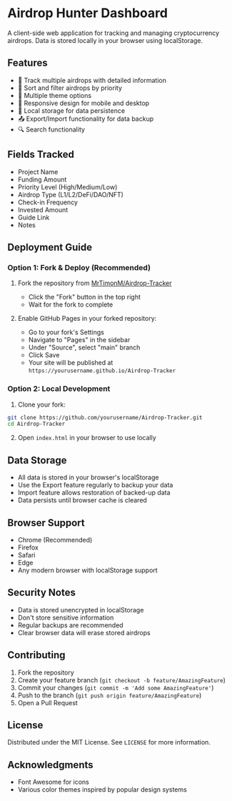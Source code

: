 # Airdrop Hunter Dashboard

A client-side web application for tracking and managing cryptocurrency airdrops. Data is stored locally in your browser using localStorage.

## Features

- 🎯 Track multiple airdrops with detailed information
- 🔄 Sort and filter airdrops by priority
- 🎨 Multiple theme options
- 📱 Responsive design for mobile and desktop
- 💾 Local storage for data persistence
- 📤 Export/Import functionality for data backup
- 🔍 Search functionality

## Fields Tracked

- Project Name
- Funding Amount
- Priority Level (High/Medium/Low)
- Airdrop Type (L1/L2/DeFi/DAO/NFT)
- Check-in Frequency
- Invested Amount
- Guide Link
- Notes

## Deployment Guide

### Option 1: Fork & Deploy (Recommended)

1. Fork the repository from [MrTimonM/Airdrop-Tracker](https://github.com/MrTimonM/Airdrop-Tracker)
   - Click the "Fork" button in the top right
   - Wait for the fork to complete

2. Enable GitHub Pages in your forked repository:
   - Go to your fork's Settings
   - Navigate to "Pages" in the sidebar
   - Under "Source", select "main" branch
   - Click Save
   - Your site will be published at `https://yourusername.github.io/Airdrop-Tracker`

### Option 2: Local Development

1. Clone your fork:
```bash
git clone https://github.com/yourusername/Airdrop-Tracker.git
cd Airdrop-Tracker
```

2. Open `index.html` in your browser to use locally

## Data Storage

- All data is stored in your browser's localStorage
- Use the Export feature regularly to backup your data
- Import feature allows restoration of backed-up data
- Data persists until browser cache is cleared

## Browser Support

- Chrome (Recommended)
- Firefox
- Safari
- Edge
- Any modern browser with localStorage support

## Security Notes

- Data is stored unencrypted in localStorage
- Don't store sensitive information
- Regular backups are recommended
- Clear browser data will erase stored airdrops

## Contributing

1. Fork the repository
2. Create your feature branch (`git checkout -b feature/AmazingFeature`)
3. Commit your changes (`git commit -m 'Add some AmazingFeature'`)
4. Push to the branch (`git push origin feature/AmazingFeature`)
5. Open a Pull Request

## License

Distributed under the MIT License. See `LICENSE` for more information.

## Acknowledgments

- Font Awesome for icons
- Various color themes inspired by popular design systems
